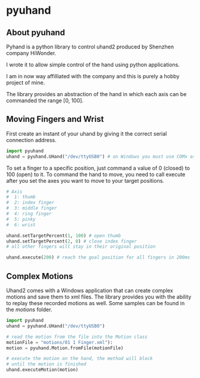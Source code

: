 # pyuhand
## About pyuhand
Pyhand is a python library to control uhand2 produced by Shenzhen company HiWonder. 

I wrote it to allow simple control of the hand using python applications. 

I am in now way affilliated with the company and this is purely a hobby project of mine. 

The library provides an abstraction of the hand in which each axis can be commanded the range [0, 100]. 

## Moving Fingers and Wrist
First create an instant of your uhand by giving it the correct serial connection address. 

```python
import pyuhand
uhand = pyuhand.UHand("/dev/ttyUSB0") # on Windows you must use COMx as address
```

To set a finger to a specific position, just command a value of 0 (closed) to 100 (open) to it. To command the hand to move, you need to call execute after you set the axes you want to move to your target positions. 
```python
# Axis
#  1: thumb
#  2: index finger
#  3: middle finger
#  4: ring finger
#  5: pinky
#  6: wrist

uhand.setTargetPercent(1, 100) # open thumb
uhand.setTargetPercent(2, 0) # close index finger
# all other fingers will stay in their original position

uhand.execute(200) # reach the goal position for all fingers in 200ms
```

## Complex Motions
Uhand2 comes with a Windows application that can create complex motions and save them to xml files. The library provides you with the ability to replay these recorded motions as well. Some samples can be found in the *motions* folder. 

```python
import pyuhand
uhand = pyuhand.UHand("/dev/ttyUSB0")

# read the motion from the file into the Motion class
motionFile = "motions/01 1 Finger.xml"):
motion = pyuhand.Motion.fromFile(motionFile)

# execute the motion on the hand, the method will block 
# until the motion is finished
uhand.executeMotion(motion)
```
